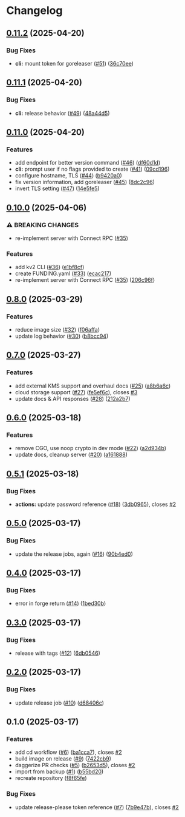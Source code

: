 # Changelog

## [0.11.2](https://github.com/hugginsio/kv2/compare/v0.11.1...v0.11.2) (2025-04-20)


### Bug Fixes

* **cli:** mount token for goreleaser ([#51](https://github.com/hugginsio/kv2/issues/51)) ([36c70ee](https://github.com/hugginsio/kv2/commit/36c70eefb23ff48876b1de4a67d270284051df0c))

## [0.11.1](https://github.com/hugginsio/kv2/compare/v0.11.0...v0.11.1) (2025-04-20)


### Bug Fixes

* **cli:** release behavior ([#49](https://github.com/hugginsio/kv2/issues/49)) ([48a44d5](https://github.com/hugginsio/kv2/commit/48a44d5b1090dfde70eb3209ca118b5298bde0af))

## [0.11.0](https://github.com/hugginsio/kv2/compare/v0.10.0...v0.11.0) (2025-04-20)


### Features

* add endpoint for better version command ([#46](https://github.com/hugginsio/kv2/issues/46)) ([df60d1d](https://github.com/hugginsio/kv2/commit/df60d1d65e894bc52551bcd697169ebb0910ffd1))
* **cli:** prompt user if no flags provided to create ([#41](https://github.com/hugginsio/kv2/issues/41)) ([09cd196](https://github.com/hugginsio/kv2/commit/09cd196310fe6901ff81dc4c9d579d91c8711723))
* configure hostname, TLS ([#44](https://github.com/hugginsio/kv2/issues/44)) ([b9420a0](https://github.com/hugginsio/kv2/commit/b9420a0104674257d7221545581b109276f261e4))
* fix version information, add goreleaser ([#45](https://github.com/hugginsio/kv2/issues/45)) ([8dc2c96](https://github.com/hugginsio/kv2/commit/8dc2c968fed48719976f53cafc0c9ecf99ab0ab7))
* invert TLS setting ([#47](https://github.com/hugginsio/kv2/issues/47)) ([14e5fe5](https://github.com/hugginsio/kv2/commit/14e5fe5ef0b73ced76e1179cd520141e3323b223))

## [0.10.0](https://github.com/hugginsio/kv2/compare/v0.8.0...v0.10.0) (2025-04-06)


### ⚠ BREAKING CHANGES

* re-implement server with Connect RPC ([#35](https://github.com/hugginsio/kv2/issues/35))

### Features

* add kv2 CLI ([#36](https://github.com/hugginsio/kv2/issues/36)) ([e1bf8cf](https://github.com/hugginsio/kv2/commit/e1bf8cfec04458dfce2c5262e07612922dba5ea2))
* create FUNDING.yaml ([#33](https://github.com/hugginsio/kv2/issues/33)) ([ecac217](https://github.com/hugginsio/kv2/commit/ecac21702bd5dded43c3cab7cda91cdfdaeff428))
* re-implement server with Connect RPC ([#35](https://github.com/hugginsio/kv2/issues/35)) ([206c96f](https://github.com/hugginsio/kv2/commit/206c96fc84e27958e93e2aeba9de89e5718f3dc1))

## [0.8.0](https://github.com/hugginsio/kv2/compare/v0.7.0...v0.8.0) (2025-03-29)


### Features

* reduce image size ([#32](https://github.com/hugginsio/kv2/issues/32)) ([f06affa](https://github.com/hugginsio/kv2/commit/f06affa48ff4afddc6a761f1d63cae59ab79e001))
* update log behavior ([#30](https://github.com/hugginsio/kv2/issues/30)) ([b8bcc94](https://github.com/hugginsio/kv2/commit/b8bcc94467cfccc2d9643b8d782c732c80a79016))

## [0.7.0](https://github.com/hugginsio/kv2/compare/v0.6.0...v0.7.0) (2025-03-27)


### Features

* add external KMS support and overhaul docs ([#25](https://github.com/hugginsio/kv2/issues/25)) ([a8b6a6c](https://github.com/hugginsio/kv2/commit/a8b6a6ccaf4247963ff5678a29166759e69df116))
* cloud storage support ([#27](https://github.com/hugginsio/kv2/issues/27)) ([fe5ef6c](https://github.com/hugginsio/kv2/commit/fe5ef6cd80ca38b841251fdfe4587f228982d6b1)), closes [#3](https://github.com/hugginsio/kv2/issues/3)
* update docs & API responses ([#28](https://github.com/hugginsio/kv2/issues/28)) ([212a2b7](https://github.com/hugginsio/kv2/commit/212a2b70ccae506c85d98cd079a4e0709c43e95e))

## [0.6.0](https://github.com/hugginsio/kv2/compare/v0.5.1...v0.6.0) (2025-03-18)


### Features

* remove CGO, use noop crypto in dev mode ([#22](https://github.com/hugginsio/kv2/issues/22)) ([a2d934b](https://github.com/hugginsio/kv2/commit/a2d934b1ffe6279c0d226ce8bea382e7acb7ea38))
* update docs, cleanup server ([#20](https://github.com/hugginsio/kv2/issues/20)) ([a161888](https://github.com/hugginsio/kv2/commit/a16188896091a8680e7c78eff4d0e6a15b53f522))

## [0.5.1](https://github.com/hugginsio/kv2/compare/v0.5.0...v0.5.1) (2025-03-18)


### Bug Fixes

* **actions:** update password reference ([#18](https://github.com/hugginsio/kv2/issues/18)) ([3db0965](https://github.com/hugginsio/kv2/commit/3db0965d9a4556fe3c19ebe395539cd991766b15)), closes [#2](https://github.com/hugginsio/kv2/issues/2)

## [0.5.0](https://github.com/hugginsio/kv2/compare/v0.4.0...v0.5.0) (2025-03-17)


### Bug Fixes

* update the release jobs, again ([#16](https://github.com/hugginsio/kv2/issues/16)) ([90b4ed0](https://github.com/hugginsio/kv2/commit/90b4ed03cc3ef73c7bd71f207a3b3f8c0c4249c3))

## [0.4.0](https://github.com/hugginsio/kv2/compare/v0.3.0...v0.4.0) (2025-03-17)


### Bug Fixes

* error in forge return ([#14](https://github.com/hugginsio/kv2/issues/14)) ([1bed30b](https://github.com/hugginsio/kv2/commit/1bed30b04eec0eb85cd4f29c6f202de870c2029a))

## [0.3.0](https://github.com/hugginsio/kv2/compare/v0.2.0...v0.3.0) (2025-03-17)


### Bug Fixes

* release with tags ([#12](https://github.com/hugginsio/kv2/issues/12)) ([6db0546](https://github.com/hugginsio/kv2/commit/6db05468112a93a2f639ebdb4e4a9ab29657a8e1))

## [0.2.0](https://github.com/hugginsio/kv2/compare/v0.1.0...v0.2.0) (2025-03-17)


### Bug Fixes

* update release job ([#10](https://github.com/hugginsio/kv2/issues/10)) ([d68406c](https://github.com/hugginsio/kv2/commit/d68406c4b4b3db1ffeb38270e43aa065290f010a))

## 0.1.0 (2025-03-17)


### Features

* add cd workflow ([#6](https://github.com/hugginsio/kv2/issues/6)) ([ba1cca7](https://github.com/hugginsio/kv2/commit/ba1cca7ec98ad506fad7bc575e70cd459f0d4a60)), closes [#2](https://github.com/hugginsio/kv2/issues/2)
* build image on release ([#9](https://github.com/hugginsio/kv2/issues/9)) ([7422cb9](https://github.com/hugginsio/kv2/commit/7422cb9ba6ed7dca2f13632441bc28802c983a85))
* daggerize PR checks ([#5](https://github.com/hugginsio/kv2/issues/5)) ([b2653d5](https://github.com/hugginsio/kv2/commit/b2653d5c6d3b70b127526fe7a6016450cb1e3809)), closes [#2](https://github.com/hugginsio/kv2/issues/2)
* import from backup ([#1](https://github.com/hugginsio/kv2/issues/1)) ([b55bd20](https://github.com/hugginsio/kv2/commit/b55bd208c2e4e229d5622bc5aaef33bcb12f23fd))
* recreate repository ([f8f65fe](https://github.com/hugginsio/kv2/commit/f8f65fef7bd0fc57d4ce1297f319ff48ab67c83c))


### Bug Fixes

* update release-please token reference ([#7](https://github.com/hugginsio/kv2/issues/7)) ([7b9e47b](https://github.com/hugginsio/kv2/commit/7b9e47b83edb0970c819479dcd2222549a0c89c6)), closes [#2](https://github.com/hugginsio/kv2/issues/2)
